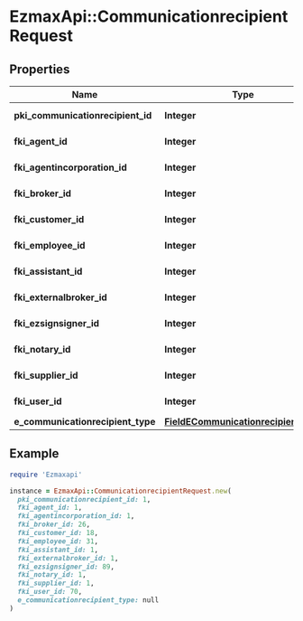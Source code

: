 # EzmaxApi::CommunicationrecipientRequest

## Properties

| Name | Type | Description | Notes |
| ---- | ---- | ----------- | ----- |
| **pki_communicationrecipient_id** | **Integer** | The unique ID of the Communicationrecipient. | [optional] |
| **fki_agent_id** | **Integer** | The unique ID of the Agent. | [optional] |
| **fki_agentincorporation_id** | **Integer** | The unique ID of the Agentincorporation. | [optional] |
| **fki_broker_id** | **Integer** | The unique ID of the Broker. | [optional] |
| **fki_customer_id** | **Integer** | The unique ID of the Customer. | [optional] |
| **fki_employee_id** | **Integer** | The unique ID of the Employee. | [optional] |
| **fki_assistant_id** | **Integer** | The unique ID of the Assistant. | [optional] |
| **fki_externalbroker_id** | **Integer** | The unique ID of the Externalbroker. | [optional] |
| **fki_ezsignsigner_id** | **Integer** | The unique ID of the Ezsignsigner | [optional] |
| **fki_notary_id** | **Integer** | The unique ID of the Notary. | [optional] |
| **fki_supplier_id** | **Integer** | The unique ID of the Supplier. | [optional] |
| **fki_user_id** | **Integer** | The unique ID of the User | [optional] |
| **e_communicationrecipient_type** | [**FieldECommunicationrecipientType**](FieldECommunicationrecipientType.md) |  | [optional] |

## Example

```ruby
require 'Ezmaxapi'

instance = EzmaxApi::CommunicationrecipientRequest.new(
  pki_communicationrecipient_id: 1,
  fki_agent_id: 1,
  fki_agentincorporation_id: 1,
  fki_broker_id: 26,
  fki_customer_id: 18,
  fki_employee_id: 31,
  fki_assistant_id: 1,
  fki_externalbroker_id: 1,
  fki_ezsignsigner_id: 89,
  fki_notary_id: 1,
  fki_supplier_id: 1,
  fki_user_id: 70,
  e_communicationrecipient_type: null
)
```

